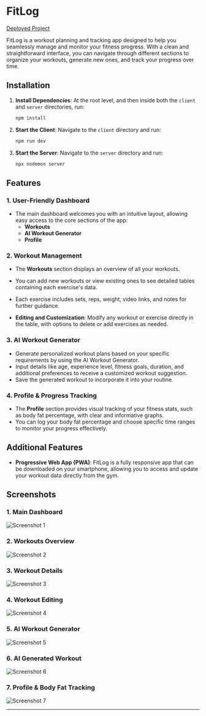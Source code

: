 # FitLog

[Deployed Project](https://fitlog2-sigma.vercel.app/)

FitLog is a workout planning and tracking app designed to help you seamlessly manage and monitor your fitness progress. With a clean and straightforward interface, you can navigate through different sections to organize your workouts, generate new ones, and track your progress over time.

## Installation

1. **Install Dependencies**: At the root level, and then inside both the `client` and `server` directories, run:
   ```bash
   npm install
   ```
2. **Start the Client**: Navigate to the `client` directory and run:

   ```bash
   npm run dev
   ```

3. **Start the Server**: Navigate to the `server` directory and run:
   ```bash
   npx nodemon server
   ```

## Features

### 1. **User-Friendly Dashboard**

- The main dashboard welcomes you with an intuitive layout, allowing easy access to the core sections of the app:
  - **Workouts**
  - **AI Workout Generator**
  - **Profile**

### 2. **Workout Management**

- The **Workouts** section displays an overview of all your workouts.
- You can add new workouts or view existing ones to see detailed tables containing each exercise's data.
- Each exercise includes sets, reps, weight, video links, and notes for further guidance.

- **Editing and Customization**: Modify any workout or exercise directly in the table, with options to delete or add exercises as needed.

### 3. **AI Workout Generator**

- Generate personalized workout plans based on your specific requirements by using the AI Workout Generator.
- Input details like age, experience level, fitness goals, duration, and additional preferences to receive a customized workout suggestion.
- Save the generated workout to incorporate it into your routine.

### 4. **Profile & Progress Tracking**

- The **Profile** section provides visual tracking of your fitness stats, such as body fat percentage, with clear and informative graphs.
- You can log your body fat percentage and choose specific time ranges to monitor your progress effectively.

## Additional Features

- **Progressive Web App (PWA)**: FitLog is a fully responsive app that can be downloaded on your smartphone, allowing you to access and update your workout data directly from the gym.

## Screenshots

### 1. Main Dashboard

![Screenshot 1](images/screenshot_001.png)

### 2. Workouts Overview

![Screenshot 2](images/screenshot1.png)

### 3. Workout Details

![Screenshot 3](images/screenshot2_000.png)

### 4. Workout Editing

![Screenshot 4](images/screenshot3_001.png)

### 5. AI Workout Generator

![Screenshot 5](images/screenshot4_000.png)

### 6. AI Generated Workout

![Screenshot 6](images/screenshot5_000.png)

### 7. Profile & Body Fat Tracking

![Screenshot 7](images/screenshot6_000.png)

---
